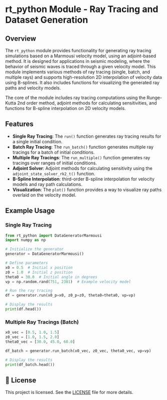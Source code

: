 # rt_python Module - Ray Tracing and Dataset Generation

## Overview

The `rt_python` module provides functionality for generating ray tracing simulations based on a Marmousi velocity model, using an adjoint-based method. It is designed for applications in seismic modeling, where the behavior of seismic waves is traced through a given velocity model. This module implements various methods of ray tracing (single, batch, and multiple rays) and supports high-resolution 2D interpolation of velocity data using B-splines. It also includes functions for visualizing the generated ray paths and velocity models.

The core of the module includes ray tracing computations using the Runge-Kutta 2nd order method, adjoint methods for calculating sensitivities, and functions for B-spline interpolation on 2D velocity models.

## Features

- **Single Ray Tracing**: The `run()` function generates ray tracing results for a single initial condition.
- **Batch Ray Tracing**: The `run_batch()` function generates multiple ray tracings for a batch of initial conditions.
- **Multiple Ray Tracings**: The `run_multiple()` function generates ray tracings over ranges of initial conditions.
- **Adjoint Solver**: Adjoint methods for calculating sensitivity using the `adjoint_state_solver_rk2_t()` function.
- **B-Spline Interpolation**: third-order B-spline interpolation for velocity models and ray path calculations.
- **Visualization**: The `plot()` function provides a way to visualize ray paths overlaid on the velocity model.


## Example Usage

### Single Ray Tracing

```python
from rt_python import DataGeneratorMarmousi
import numpy as np

# Initialize the generator
generator = DataGeneratorMarmousi()

# Define parameters
x0 = 0.5  # Initial x position
z0 = 1.0  # Initial z position
theta0 = 30.0  # Initial angle in degrees
vp = np.random.rand(751, 2301)  # Example velocity model

# Run the ray tracing
df = generator.run(x0_p=x0, z0_p=z0, theta0=theta0, vp=vp)

# Display the results
print(df.head())
```

### Multiple Ray Tracings (Batch)

```python
x0_vec = [0.5, 1.0, 1.5]
z0_vec = [1.0, 1.5, 2.0]
theta0_vec = [30.0, 45.0, 60.0]

df_batch = generator.run_batch(x0_vec, z0_vec, theta0_vec, vp=vp)

# Display the results
print(df_batch.head())
```

## 📝 License

This project is licensed. See the [LICENSE](LICENSE.md) file for more details.
